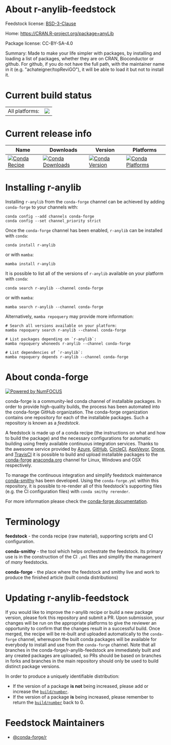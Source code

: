 About r-anylib-feedstock
========================

Feedstock license: [BSD-3-Clause](https://github.com/conda-forge/r-anylib-feedstock/blob/main/LICENSE.txt)

Home: https://CRAN.R-project.org/package=anyLib

Package license: CC-BY-SA-4.0

Summary: Made to make your life simpler with packages, by installing and loading a list of packages, whether they are on CRAN, Bioconductor or github. For github, if you do not have the full path, with the maintainer name in it (e.g. "achateigner/topReviGO"), it will be able to load it but not to install it.

Current build status
====================


<table><tr><td>All platforms:</td>
    <td>
      <a href="https://dev.azure.com/conda-forge/feedstock-builds/_build/latest?definitionId=13000&branchName=main">
        <img src="https://dev.azure.com/conda-forge/feedstock-builds/_apis/build/status/r-anylib-feedstock?branchName=main">
      </a>
    </td>
  </tr>
</table>

Current release info
====================

| Name | Downloads | Version | Platforms |
| --- | --- | --- | --- |
| [![Conda Recipe](https://img.shields.io/badge/recipe-r--anylib-green.svg)](https://anaconda.org/conda-forge/r-anylib) | [![Conda Downloads](https://img.shields.io/conda/dn/conda-forge/r-anylib.svg)](https://anaconda.org/conda-forge/r-anylib) | [![Conda Version](https://img.shields.io/conda/vn/conda-forge/r-anylib.svg)](https://anaconda.org/conda-forge/r-anylib) | [![Conda Platforms](https://img.shields.io/conda/pn/conda-forge/r-anylib.svg)](https://anaconda.org/conda-forge/r-anylib) |

Installing r-anylib
===================

Installing `r-anylib` from the `conda-forge` channel can be achieved by adding `conda-forge` to your channels with:

```
conda config --add channels conda-forge
conda config --set channel_priority strict
```

Once the `conda-forge` channel has been enabled, `r-anylib` can be installed with `conda`:

```
conda install r-anylib
```

or with `mamba`:

```
mamba install r-anylib
```

It is possible to list all of the versions of `r-anylib` available on your platform with `conda`:

```
conda search r-anylib --channel conda-forge
```

or with `mamba`:

```
mamba search r-anylib --channel conda-forge
```

Alternatively, `mamba repoquery` may provide more information:

```
# Search all versions available on your platform:
mamba repoquery search r-anylib --channel conda-forge

# List packages depending on `r-anylib`:
mamba repoquery whoneeds r-anylib --channel conda-forge

# List dependencies of `r-anylib`:
mamba repoquery depends r-anylib --channel conda-forge
```


About conda-forge
=================

[![Powered by
NumFOCUS](https://img.shields.io/badge/powered%20by-NumFOCUS-orange.svg?style=flat&colorA=E1523D&colorB=007D8A)](https://numfocus.org)

conda-forge is a community-led conda channel of installable packages.
In order to provide high-quality builds, the process has been automated into the
conda-forge GitHub organization. The conda-forge organization contains one repository
for each of the installable packages. Such a repository is known as a *feedstock*.

A feedstock is made up of a conda recipe (the instructions on what and how to build
the package) and the necessary configurations for automatic building using freely
available continuous integration services. Thanks to the awesome service provided by
[Azure](https://azure.microsoft.com/en-us/services/devops/), [GitHub](https://github.com/),
[CircleCI](https://circleci.com/), [AppVeyor](https://www.appveyor.com/),
[Drone](https://cloud.drone.io/welcome), and [TravisCI](https://travis-ci.com/)
it is possible to build and upload installable packages to the
[conda-forge](https://anaconda.org/conda-forge) [anaconda.org](https://anaconda.org/)
channel for Linux, Windows and OSX respectively.

To manage the continuous integration and simplify feedstock maintenance
[conda-smithy](https://github.com/conda-forge/conda-smithy) has been developed.
Using the ``conda-forge.yml`` within this repository, it is possible to re-render all of
this feedstock's supporting files (e.g. the CI configuration files) with ``conda smithy rerender``.

For more information please check the [conda-forge documentation](https://conda-forge.org/docs/).

Terminology
===========

**feedstock** - the conda recipe (raw material), supporting scripts and CI configuration.

**conda-smithy** - the tool which helps orchestrate the feedstock.
                   Its primary use is in the construction of the CI ``.yml`` files
                   and simplify the management of *many* feedstocks.

**conda-forge** - the place where the feedstock and smithy live and work to
                  produce the finished article (built conda distributions)


Updating r-anylib-feedstock
===========================

If you would like to improve the r-anylib recipe or build a new
package version, please fork this repository and submit a PR. Upon submission,
your changes will be run on the appropriate platforms to give the reviewer an
opportunity to confirm that the changes result in a successful build. Once
merged, the recipe will be re-built and uploaded automatically to the
`conda-forge` channel, whereupon the built conda packages will be available for
everybody to install and use from the `conda-forge` channel.
Note that all branches in the conda-forge/r-anylib-feedstock are
immediately built and any created packages are uploaded, so PRs should be based
on branches in forks and branches in the main repository should only be used to
build distinct package versions.

In order to produce a uniquely identifiable distribution:
 * If the version of a package **is not** being increased, please add or increase
   the [``build/number``](https://docs.conda.io/projects/conda-build/en/latest/resources/define-metadata.html#build-number-and-string).
 * If the version of a package **is** being increased, please remember to return
   the [``build/number``](https://docs.conda.io/projects/conda-build/en/latest/resources/define-metadata.html#build-number-and-string)
   back to 0.

Feedstock Maintainers
=====================

* [@conda-forge/r](https://github.com/orgs/conda-forge/teams/r/)

